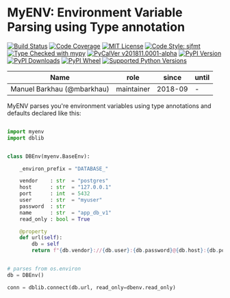 # MyENV: Environment Variable Parsing using Type annotation


[![Build Status][build_img]][build_ref]
[![Code Coverage][codecov_img]][codecov_ref]
[![MIT License][license_img]][license_ref]
[![Code Style: sjfmt][style_img]][style_ref]
[![Type Checked with mypy][mypy_img]][mypy_ref]
[![PyCalVer v201811.0001-alpha][version_img]][version_ref]
[![PyPI Version][pypi_img]][pypi_ref]
[![PyPI Downloads][downloads_img]][downloads_ref]
[![PyPI Wheel][wheel_img]][wheel_ref]
[![Supported Python Versions][pyversions_img]][pyversions_ref]


|            Name            |    role    |  since  | until |
|----------------------------|------------|---------|-------|
| Manuel Barkhau (@mbarkhau) | maintainer | 2018-09 | -     |


MyENV parses you're environment variables using type annotations
and defaults declared like this:

```python

import myenv
import dblib


class DBEnv(myenv.BaseEnv):

    _environ_prefix = "DATABASE_"

    vendor    : str  = "postgres"
    host      : str  = "127.0.0.1"
    port      : int  = 5432
    user      : str  = "myuser"
    password  : str
    name      : str  = "app_db_v1"
    read_only : bool = True

    @property
    def url(self):
        db = self
        return f"{db.vendor}://{db.user}:{db.password}@{db.host}:{db.port}/{db.name}"


# parses from os.environ
db = DBEnv()

conn = dblib.connect(db.url, read_only=dbenv.read_only)
```


[build_img]: https://gitlab.com/mbarkhau/myenv/badges/master/pipeline.svg
[build_ref]: https://gitlab.com/mbarkhau/myenv/pipelines

[codecov_img]: https://gitlab.com/mbarkhau/myenv/badges/master/coverage.svg
[codecov_ref]: https://mbarkhau.gitlab.io/myenv/cov

[license_img]: https://img.shields.io/badge/License-MIT-blue.svg
[license_ref]: https://gitlab.com/mbarkhau/myenv/blob/master/LICENSE

[mypy_img]: https://img.shields.io/badge/mypy-checked-green.svg
[mypy_ref]: http://mypy-lang.org/

[style_img]: https://img.shields.io/badge/code%20style-%20sjfmt-f71.svg
[style_ref]: https://gitlab.com/mbarkhau/straitjacket/

[pypi_img]: https://img.shields.io/pypi/v/myenv.svg
[pypi_ref]: https://gitlab.com/mbarkhau/myenv/blob/master/CHANGELOG.rst

[downloads_img]: https://pepy.tech/badge/myenv
[downloads_ref]: https://pepy.tech/project/myenv

[version_img]: https://img.shields.io/badge/PyCalVer-v201811.0002--alpha-blue.svg
[version_ref]: https://pypi.org/project/pycalver/

[wheel_img]: https://img.shields.io/pypi/wheel/myenv.svg
[wheel_ref]: https://pypi.org/project/myenv/#files

[pyversions_img]: https://img.shields.io/pypi/pyversions/myenv.svg
[pyversions_ref]: https://pypi.python.org/pypi/myenv

